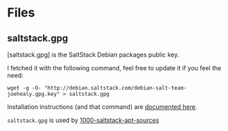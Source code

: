 # Files

## saltstack.gpg

[saltstack.gpg] is the SaltStack Debian packages public key.

I fetched it with the
following command, feel free to update it if you feel the need:

`wget -q -O- "http://debian.saltstack.com/debian-salt-team-joehealy.gpg.key" > saltstack.gpg`

Installation instructions (and that command) are [documented here](http://docs.saltstack.com/en/latest/topics/installation/debian.html).

`saltstack.gpg` is used by [1000-saltstack-apt-sources](../local/update/salt-master/1000-saltstack-apt-sources)
